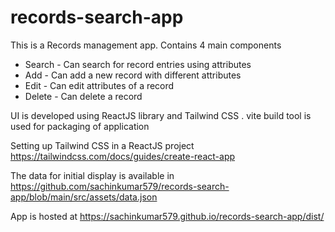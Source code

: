 # records-search-app

This is a Records management app. Contains 4 main components
- Search - Can search for record entries using attributes 
- Add - Can add a new record with different attributes 
- Edit - Can edit attributes of a record 
- Delete - Can delete a record 

UI is developed using ReactJS library and Tailwind CSS . vite build tool is used for packaging of application

Setting up Tailwind CSS in a ReactJS project https://tailwindcss.com/docs/guides/create-react-app

The data for initial display is available in https://github.com/sachinkumar579/records-search-app/blob/main/src/assets/data.json

App is hosted at https://sachinkumar579.github.io/records-search-app/dist/
